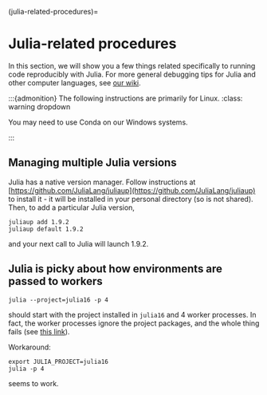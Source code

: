 (julia-related-procedures)=
# Julia-related procedures

In this section, we will show you a few things related specifically to running code reproducibly with Julia. For more general debugging tips for Julia and other computer languages, see [our wiki](https://github.com/labordynamicsinstitute/replicability-training/wiki/Julia-Tips).

:::{admonition} The following instructions are primarily for Linux. 
:class: warning dropdown

You may need to use Conda on our Windows systems.

:::


## Managing multiple Julia versions

Julia has a native version manager. Follow instructions at [https://github.com/JuliaLang/juliaup](https://github.com/JuliaLang/juliaup) to install it - it will be installed in your personal directory (so is not shared). Then, to add a particular Julia version,

```
juliaup add 1.9.2
juliaup default 1.9.2
```

and your next call to Julia will launch 1.9.2. 

## Julia is picky about how environments are passed to workers

```
julia --project=julia16 -p 4
```
should start with the project installed in `julia16` and 4 worker processes. In fact, the worker processes ignore the project packages, and the whole thing fails (see [this link](https://github.com/JuliaLang/julia/issues/28781)).

Workaround:

```
export JULIA_PROJECT=julia16
julia -p 4
```
seems to work.
